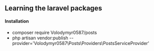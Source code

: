 ## Learning the laravel packages

#### Installation

- composer require Volodymyr0587/posts
- php artisan vendor:publish --provider='Volodymyr0587\Posts\Providers\PostsServiceProvider'

